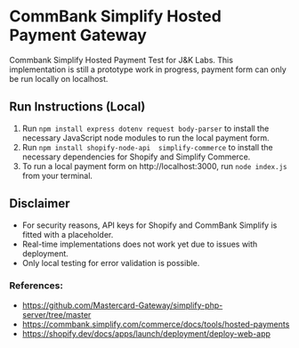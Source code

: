# CommBank Simplify Hosted Payment Gateway
Commbank Simplify Hosted Payment Test for J&K Labs. 
This implementation is still a prototype work in progress, payment form can only be run locally on localhost. 

## Run Instructions (Local)
1. Run `npm install express dotenv request body-parser` to install the necessary JavaScript node modules to run the local payment form.
2. Run `npm install shopify-node-api  simplify-commerce` to install the necessary dependencies for Shopify and Simplify Commerce.
3. To run a local payment form on http://localhost:3000, run `node index.js` from your terminal.

## Disclaimer
- For security reasons, API keys for Shopify and CommBank Simplify is fitted with a placeholder. 
- Real-time implementations does not work yet due to issues with deployment.
- Only local testing for error validation is possible. 

### References:
- https://github.com/Mastercard-Gateway/simplify-php-server/tree/master
- https://commbank.simplify.com/commerce/docs/tools/hosted-payments
- https://shopify.dev/docs/apps/launch/deployment/deploy-web-app

